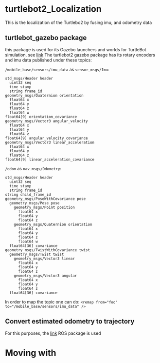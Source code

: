 # turtlebot2_Localization
This is the localization of the Turtlebo2 by fusing imu, and odometry data

## turtlebot_gazebo package 

this package is used for its Gazebo launchers and worlds for TurtleBot simulation, see [link](http://wiki.ros.org/turtlebot_gazebo)
The turtlebot2 gazebo package has its rotary encoders and imu data published under these topics:

`/mobile_base/sensors/imu_data` as `sensor_msgs/Imu`:  

```
std_msgs/Header header
  uint32 seq
  time stamp
  string frame_id
geometry_msgs/Quaternion orientation
  float64 x
  float64 y
  float64 z
  float64 w
float64[9] orientation_covariance
geometry_msgs/Vector3 angular_velocity
  float64 x
  float64 y
  float64 z
float64[9] angular_velocity_covariance
geometry_msgs/Vector3 linear_acceleration
  float64 x
  float64 y
  float64 z
float64[9] linear_acceleration_covariance

```

`/odom` as `nav_msgs/Odometry`:

```
std_msgs/Header header
  uint32 seq
  time stamp
  string frame_id
string child_frame_id
geometry_msgs/PoseWithCovariance pose
  geometry_msgs/Pose pose
    geometry_msgs/Point position
      float64 x
      float64 y
      float64 z
    geometry_msgs/Quaternion orientation
      float64 x
      float64 y
      float64 z
      float64 w
  float64[36] covariance
geometry_msgs/TwistWithCovariance twist
  geometry_msgs/Twist twist
    geometry_msgs/Vector3 linear
      float64 x
      float64 y
      float64 z
    geometry_msgs/Vector3 angular
      float64 x
      float64 y
      float64 z
  float64[36] covariance
```

In order to map the topic one can do: `<remap from="foo" to="/mobile_base/sensors/imu_data" />`


## Convert estimated odometry to trajectory

For this purposes, the [link]() ROS package is used

# Moving with 

